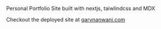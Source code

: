 Personal Portfolio Site built with nextjs, taiwlindcss and MDX

Checkout the deployed site at [garvnanwani.com](garvnanwani.com)
